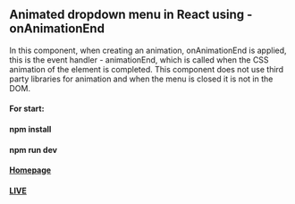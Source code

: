 ## Animated dropdown menu in React using - onAnimationEnd
In this component, when creating an animation, onAnimationEnd is applied, this is the event handler - animationEnd, which is called when the CSS animation of the element is completed. This component does not use third party libraries for animation and when the menu is closed it is not in the DOM. 
#### For start:
#### npm install
#### npm run dev
#### [Homepage](https://shedov.top/animated-dropdown-menu-in-react-using-onanimationend)
#### [LIVE](https://animated-dropdown-menu-in-react-andrewshedov.vercel.app)
